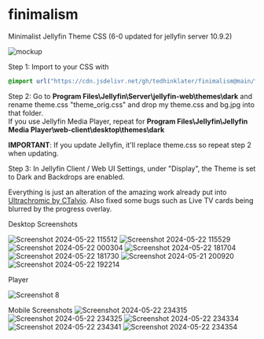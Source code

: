 # finimalism
Minimalist Jellyfin Theme CSS (6-0 updated for jellyfin server 10.9.2)

![mockup](https://github.com/tedhinklater/finimalism/assets/66086488/02d0decb-ca08-4c03-9904-09cc64b10382)

Step 1: Import to your CSS with

```css
@import url("https://cdn.jsdelivr.net/gh/tedhinklater/finimalism@main/finimalism6-0.css");

```

Step 2: Go to **Program Files\Jellyfin\Server\jellyfin-web\themes\dark** and rename theme.css "theme_orig.css" and drop my theme.css and bg.jpg into that folder.<br>
If you use Jellyfin Media Player, repeat for **Program Files\Jellyfin\Jellyfin Media Player\web-client\desktop\themes\dark**

**IMPORTANT**: If you update Jellyfin, it'll replace theme.css so repeat step 2 when updating.

Step 3: In Jellyfin Client / Web UI Settings, under "Display", the Theme is set to Dark and Backdrops are enabled. 

Everything is just an alteration of the amazing work already put into [Ultrachromic by CTalvio](https://github.com/CTalvio/Ultrachromic). Also fixed some bugs such as Live TV cards being blurred by the progress overlay.

Desktop Screenshots

![Screenshot 2024-05-22 115512](https://github.com/tedhinklater/finimalism/assets/66086488/522ee759-3758-4927-b596-4d0aa566eeee)
![Screenshot 2024-05-22 115529](https://github.com/tedhinklater/finimalism/assets/66086488/c10e6363-2953-4df3-8f58-cb24e691a8fb)
![Screenshot 2024-05-22 000304](https://github.com/tedhinklater/finimalism/assets/66086488/9e79dc9f-588f-457b-9b54-9db36167022d)
![Screenshot 2024-05-22 181704](https://github.com/tedhinklater/finimalism/assets/66086488/087692bd-4875-428d-aa90-0563d5f30f89)
![Screenshot 2024-05-22 181730](https://github.com/tedhinklater/finimalism/assets/66086488/a61c9ed9-2d6b-4daf-856f-56256c32f5bf)
![Screenshot 2024-05-21 200920](https://github.com/tedhinklater/finimalism/assets/66086488/777af77f-27e6-463b-95a2-f476347e363c)
![Screenshot 2024-05-22 192214](https://github.com/tedhinklater/finimalism/assets/66086488/693fe0d3-0e44-423f-9b33-1f8db2e36021)

Player

<img src="https://github.com/tedhinklater/finimalism/assets/66086488/976319a8-09eb-4bb8-be4d-1ebbc53e9180" alt="Screenshot 8">


Mobile Screenshots
![Screenshot 2024-05-22 234315](https://github.com/tedhinklater/finimalism/assets/66086488/4ae944c4-1272-4cdd-ac44-0ba24c3de8ee)
![Screenshot 2024-05-22 234325](https://github.com/tedhinklater/finimalism/assets/66086488/11e0d1f6-51c3-498f-9316-02be7784d142)
![Screenshot 2024-05-22 234334](https://github.com/tedhinklater/finimalism/assets/66086488/eeacd685-d884-49eb-bbdf-071977ae7bc6)
![Screenshot 2024-05-22 234341](https://github.com/tedhinklater/finimalism/assets/66086488/635de280-69ab-4b4d-8ab0-07fa42e2cf19)
![Screenshot 2024-05-22 234354](https://github.com/tedhinklater/finimalism/assets/66086488/86ccc5cb-21c3-4a6b-b9e6-01bc373dc8bf)


